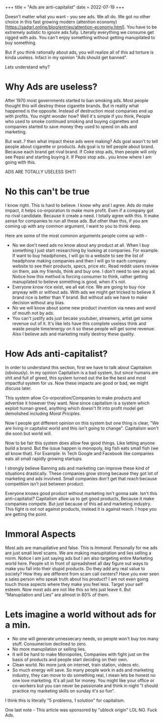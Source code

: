 +++
title = "Ads are anti-capitalist"
date = 2022-07-19
+++

Doesn't matter what you want - you see ads. We all do. We got no other choice in this fast growing
modern (attention economy)[https://sadgrl.online/blog/entries/attention-economy.html].
You have to be extremely autistic to ignore ads fully. Literally everything we consume get rigged 
with ads. You can't enjoy something without getting manupilated to buy something.
<!--more-->

But if you think rationally about ads, you will realize all of this ad torture is kinda useless.
Infact in my opinion "Ads should get banned".

Lets understand why?

# Why Ads are useless?
After 1970 most governments started to ban smoking ads. Most people thought this will destroy
these cigarette brands. But in reality what happened is the opposite. Instead of destruction
most companies end up with profits. You might wonder how?
Well it's simple if you think, People who used to smoke continued smoking and buying cigarettes
and companies started to save money they used to spend on ads and marketing.

But wait..? then what impact these ads were making?
Ads goal wasn't to tell people about cigarette or products. Ads goal is to tell people about brand.
Because each brand get rival brand. If Coke stop ads, then people will only see Pepsi and starting
buying it. If Pepsi stop ads.. you know where I am going with this.

ADS ARE TOTALLY USELESS SHIT!

# No this can't be true
I know right. This is hard to believe. I know why and I agree. Ads do make impact, it helps
co-orporation to make more profit.
Even if a company got no rival candidate. Because it create a need. I totally agree with this.
It make sense for companies to run all these ads.
But other than this, if you are coming up with any common argument, I want to you to think deep.

Here are some of the most common arguments people come up with -
- No we don't need ads no know about any product at all. When I buy something I just start researching by
looking at companies. For example. If want to buy headphones, I will go to a website to see the list of 
headphone making companies and then I will go to each company website to see their products, specs, price etc.
Read reddit users review on them, ask my friends, think and buy one. I don't need to see any ad. Notice
how this method is forcing consumer to think, rather getting manupilated to believe something is good, 
when it's not.
- Everyone know rice exist, we all eat rice. We are going to buy rice anyway with or without ads. With ads we
might get tricked to believe X brand rice is better than Y brand. But without ads we have to make decision without
any bias.
- No we will know about some new product invention via news and word of mouth not by ads.
- You can't justify ads just becase youtuber, streamers, artist get some revenue out of it. It's like 
lets have this complete useless think and waste people time/energy on it so these people will get some revenue.
Also I believe ads and marketing really destroy these quality.

# How Ads anti-capitalist?
In order to understand this section, first we have to talk about Capitalism (obviously). In my opinion
Capitalism is a bad system, but since humans are shit and full of greed, this system turned out the be 
the best and most impactful system for us. Now these impacts are good or bad, we might discuss later.

This system allow Co-orporation/Companies to make products and advertise it however they want.
Now since capitalism is a system which exploit human greed, anything which doesn't fit into profit model get
demolished including *Moral Priciples*.

Now I people got different opinion on this system but one thing is clear, "We are living in capitalist world and
this isn't going to change". Capitalism won't die soon but world will.

Now to be fair this system does allow few good things. Like letting anyone build a brand. But the issue happen
is monopoly, big fish eats small fish (we all know that).
For Example: In Tech Google and Facebook like companies eats all small rapidly growing startups.

I strongly believe Banning ads and marketing can improve these kind of situations drastically.
These companies grow strong because they got lot of marketing and ads involved. Small companies don't get that
reach because competition isn't just between product.

Everyone knows good product without marketing isn't gonna sale. Isn't this anti-capitalist? Capitalism allow us
to get good products, Because it make companies compete. But just because of this ad and marketing industry.
This fight is not not against products, instead it is against reach. I hope you are getting the point.

# Immoral Aspects
Most ads are manupilative and false. This is *Immoral*. Personally for me ads are just small level scams.
We are making manupitation and lies selling a norm.
Notice I am just saying ads but I am also targeting entire Marketing world here.
People sit in front of spreadsheet all day figure out ways to make you fall into their stupid products.
Do they add any real value to society? How they are different from scam call centers? Have you ever seen
a sales person who speak truth about his product?
I am not even going touch those aspects where they make you feel less. Target your self esteem. Now most 
ads are not like this so lets just leave it.
But "Manupilation and Lies" are almost in 80% of them.

# Lets imagine a world without ads for a min.
- No one will generate unnessecary needs, so people won't buy too many stuff. Consumerism declined to zero.
- No more manupilation or selling lies.
- It will be hard to make Monopolies, Companies with fight just on the basis of products and people start deciding on their own.
- Clean world. No more junk on internet, train station, videos etc.
- So much energy will save. So many people work in ads and marketing industry, they can move to do something real,
I mean lets be honest no one love marketing. It's all just for money. You might like your office or co-workers but
you can never be passionate and think in night "I should practice my marketing skills on sunday it's so fun".

I think this is literally "5 problems, 1 solution" for capitalism.

One last note - This article was sponsored by "ublock origin" LOL NO.
Fuck Ads.


